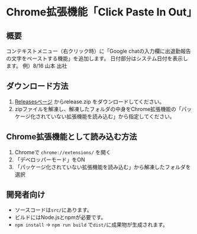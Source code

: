 # Chrome拡張機能「Click Paste In Out」

## 概要
コンテキストメニュー（右クリック時）に「Google chatの入力欄に出退勤報告の文字をペーストする機能」を追加します。
日付部分はシステム日付を表示します。
例）8/16 山本 出社

## ダウンロード方法
1. [Releasesページ](https://github.com/taktak7890/clock_paste_in_out/releases) からrelease.zip
をダウンロードしてください。
2. zipファイルを解凍し、解凍したフォルダの中身をChrome拡張機能の「パッケージ化されていない拡張機能を読み込む」から指定してください。

## Chrome拡張機能として読み込む方法
1. Chromeで `chrome://extensions/` を開く
2. 「デベロッパーモード」をON
3. 「パッケージ化されていない拡張機能を読み込む」から解凍したフォルダを選択

## 開発者向け
- ソースコードは`src/`にあります。
- ビルドにはNode.jsとnpmが必要です。
- `npm install` → `npm run build` で`dist/`に成果物が生成されます。
